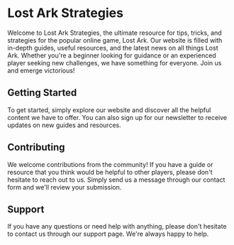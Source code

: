 # Lost Ark Strategies

Welcome to Lost Ark Strategies, the ultimate resource for tips, tricks, and strategies for the popular online game, Lost Ark. Our website is filled with in-depth guides, useful resources, and the latest news on all things Lost Ark. Whether you're a beginner looking for guidance or an experienced player seeking new challenges, we have something for everyone. Join us and emerge victorious!

## Getting Started

To get started, simply explore our website and discover all the helpful content we have to offer. You can also sign up for our newsletter to receive updates on new guides and resources.

## Contributing

We welcome contributions from the community! If you have a guide or resource that you think would be helpful to other players, please don't hesitate to reach out to us. Simply send us a message through our contact form and we'll review your submission.

## Support

If you have any questions or need help with anything, please don't hesitate to contact us through our support page. We're always happy to help.
